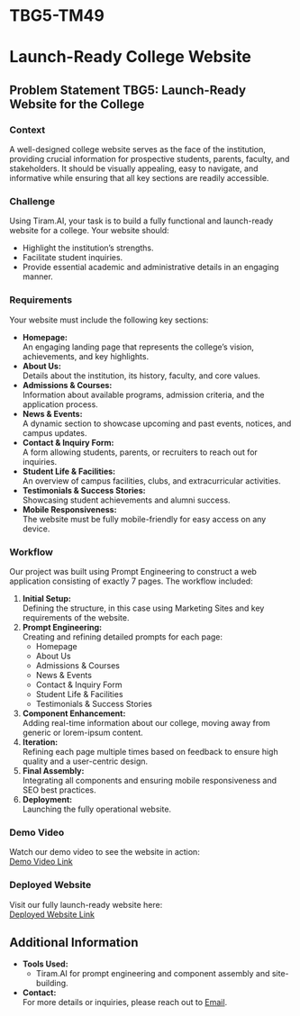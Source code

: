 # TBG5-TM49

# Launch-Ready College Website

## Problem Statement TBG5: Launch-Ready Website for the College

### Context
A well-designed college website serves as the face of the institution, providing crucial information for prospective students, parents, faculty, and stakeholders. It should be visually appealing, easy to navigate, and informative while ensuring that all key sections are readily accessible.

### Challenge
Using Tiram.AI, your task is to build a fully functional and launch-ready website for a college. Your website should:
- Highlight the institution’s strengths.
- Facilitate student inquiries.
- Provide essential academic and administrative details in an engaging manner.

### Requirements
Your website must include the following key sections:
- **Homepage:**  
  An engaging landing page that represents the college’s vision, achievements, and key highlights.
- **About Us:**  
  Details about the institution, its history, faculty, and core values.
- **Admissions & Courses:**  
  Information about available programs, admission criteria, and the application process.
- **News & Events:**  
  A dynamic section to showcase upcoming and past events, notices, and campus updates.
- **Contact & Inquiry Form:**  
  A form allowing students, parents, or recruiters to reach out for inquiries.
- **Student Life & Facilities:**  
  An overview of campus facilities, clubs, and extracurricular activities.
- **Testimonials & Success Stories:**  
  Showcasing student achievements and alumni success.
- **Mobile Responsiveness:**  
  The website must be fully mobile-friendly for easy access on any device.

### Workflow
Our project was built using Prompt Engineering to construct a web application consisting of exactly 7 pages. The workflow included:
1. **Initial Setup:**  
   Defining the structure, in this case using Marketing Sites and key requirements of the website.
2. **Prompt Engineering:**  
   Creating and refining detailed prompts for each page:
   - Homepage
   - About Us
   - Admissions & Courses
   - News & Events
   - Contact & Inquiry Form
   - Student Life & Facilities
   - Testimonials & Success Stories
3. **Component Enhancement:**  
   Adding real-time information about our college, moving away from generic or lorem-ipsum content.
4. **Iteration:**  
   Refining each page multiple times based on feedback to ensure high quality and a user-centric design.
5. **Final Assembly:**  
   Integrating all components and ensuring mobile responsiveness and SEO best practices.
6. **Deployment:**  
   Launching the fully operational website.

### Demo Video
Watch our demo video to see the website in action:  
[Demo Video Link](https://youtu.be/QecAH4FDdAs)

### Deployed Website
Visit our fully launch-ready website here:  
[Deployed Website Link](https://app-01jqa805-business-owner-tiram-ai.vercel.app/index.html)

## Additional Information
- **Tools Used:**  
  - Tiram.AI for prompt engineering and component assembly and site-building.
- **Contact:**  
  For more details or inquiries, please reach out to [Email](mailto:pskhairnar1024@gmail.com).
